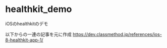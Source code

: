 # healthkit_demo
iOSのhealthkitのデモ

以下からの一連の記事を元に作成
https://dev.classmethod.jp/references/ios-8-healthkit-app-1/
